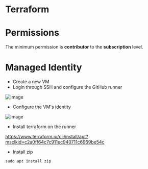 # Terraform

# Permissions
The minimum permission is **contributor** to the **subscription** level.

# Managed Identity
- Create a new VM
- Login through SSH and configure the GitHub runner

![image](https://user-images.githubusercontent.com/25728713/165964912-4e2d1382-d287-4c81-b128-a7941bf78ed8.png)

- Configure the VM's identity

![image](https://user-images.githubusercontent.com/25728713/165964171-bdfe9fee-3dbb-4ad9-aaaa-93a60eec2834.png)

- Install terraform on the runner

https://www.terraform.io/cli/install/apt?msclkid=c2a0ff64c7c911ec940711c6969be54c

- Install zip

```
sudo apt install zip
```
